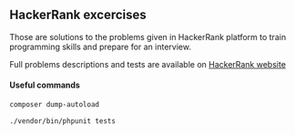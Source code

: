## HackerRank excercises

Those are solutions to the problems given in HackerRank platform to train programming skills and prepare for an interview.

Full problems descriptions and tests are available on [HackerRank website](https://www.hackerrank.com/interview/preparation-kits/three-month-preparation-kit/three-month-week-one/challenges)

#### Useful commands
```bash
composer dump-autoload
```
```bash
./vendor/bin/phpunit tests
```